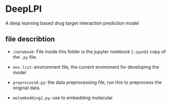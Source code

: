 # DeepLPI
A deep learning based drug target interaction prediction model

## file describtion

+ `/notebook`: File inside this folder is the jupyter notebook (`.ipynb`) copy of the `.py` file. 

+ `env.list`: environment file, the current enviroment for developing the model

+ `preprocess0.py`: the data preprocessing file, run this to preprocess the original data.

+ `molembedding1.py`: use to embedding molecular